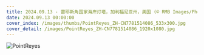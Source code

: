 ```yaml
---
title: 2024.09.13 - 雷耶斯角国家海岸灯塔，加利福尼亚州，美国 (© RMB Images/Photography by Robert Bowman/Getty Images)
date: 2024.09.13 00:00:00
cover_index: /images/thumbs/PointReyes_ZH-CN7781514086_533x300.jpg
cover_detail: /images/PointReyes_ZH-CN7781514086_1920x1080.jpg
---
```


![PointReyes](/images/PointReyes_ZH-CN7781514086_1920x1080.jpg)

